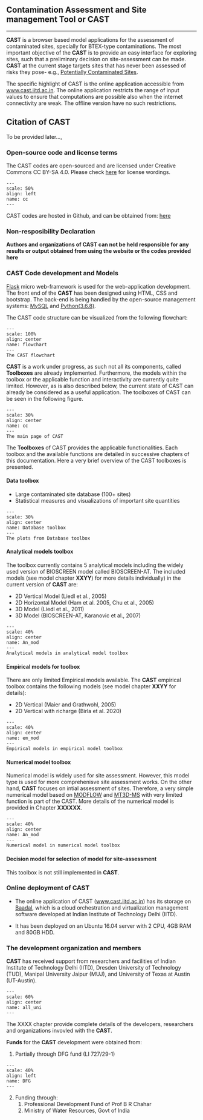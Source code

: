## **C**ontamination **A**ssessment and **S**ite management **T**ool or **CAST** ##
------------------------

**CAST** is a browser based model applications for the assessment of contaminated sites, specially for BTEX-type contaminations. The most important objective of the **CAST** is to provide an easy interface for exploring sites, such that a preliminary decision on site-assessment can be made. **CAST** at the current stage targets sites that has never been assessed of risks they pose- e.g., [Potentially Contaminated Sites](https://www.eea.europa.eu/data-and-maps/indicators/progress-in-management-of-contaminated-sites-3/assessment).   

The specific highlight of CAST is the online application accessible from www.cast.iitd.ac.in. The online application restricts the range of input values to ensure that computations are possible also when the internet connectivity are weak. The offline version have no such restrictions. 

## Citation of CAST ##
To be provided later...,

### Open-source code and license terms ###

The CAST codes are open-sourced and are licensed under Creative Commons CC BY-SA 4.0. Please check [here](https://creativecommons.org/licenses/by-sa/4.0/) for license wordings.  

```{figure} images/intro_images/cc.png
---
scale: 50%
align: left
name: cc
---
```

CAST codes are hosted in Github, and can be obtained from: [here](https://github.com/CAST-IIT/CAST)


### Non-resposibility Declaration ###


**Authors and organizations of CAST can not be held responsible for any results or output obtained from using the website or the codes provided here**

### CAST Code development and Models ###

[Flask](https://palletsprojects.com/p/flask/) micro web-framework is used for the web-application development. The front end of the **CAST** has been designed using HTML, CSS and bootstrap. The back-end is being handled by the open-source management systems: [MySQL](https://www.mysql.com/) and [Python(3.6.8)](https://www.python.org/downloads/release/python-368/). 

The CAST code structure can be visualized from the following flowchart:

```{figure} images/intro_images/Overview_CAST.png
---
scale: 100%
align: center
name: flowchart
---
The CAST flowchart
```

**CAST** is a work under progress, as such not all its components, called **Toolboxes** are already implemented. Furthermore, the models within the toolbox or the applicable function and interactivity are currently quite limited. However, as is also described below, the current state of CAST can already be considered as a useful application. The toolboxes of CAST can be seen in the following figure.


```{figure} images/intro_images/MainPage.png
---
scale: 30%
align: center
name: cc
---
The main page of CAST
```

The **Toolboxes** of CAST provides the applicable functionalities. Each toolbox and the available functions are detailed in successive chapters of this documentation. Here a very brief overview of the CAST toolboxes is presented.


#### Data toolbox ####

+ Large contaminated site database (100+ sites)
+ Statistical measures and visualizations of important site quantities

```{figure} images/intro_images/AllPlotsDb.png
---
scale: 30%
align: center
name: Database toolbox
---
The plots from Database toolbox
```

#### Analytical models toolbox ####

The toolbox currently contains 5 analytical models including the widely used version of BIOSCREEN model called BIOSCREEN-AT. The included models (see model chapter **XXYY**) for more details individually) in the current version of **CAST** are:

+ 2D Vertical Model (Liedl et al., 2005)
+ 2D Horizontal Model (Ham et al. 2005, Chu et al., 2005)
+ 3D Model (Liedl et al., 2011)
+ 3D Model (BIOSCREEN-AT, Karanovic et al., 2007)


```{figure} images/intro_images/AnalyticalModels.png
---
scale: 40%
align: center
name: An_mod
---
Analytical models in analytical model toolbox
```

#### Empirical models for toolbox ####

There are only limited Empirical models available. The **CAST** empirical toolbox contains the following models (see model chapter **XXYY** for details): 

+ 2D Vertical (Maier and Grathwohl, 2005)
+ 2D Vertical with richarge (Birla et al. 2020)

```{figure} images/intro_images/em_model.png
---
scale: 40%
align: center
name: em_mod
---
Empirical models in empirical model toolbox
```

#### Numerical model toolbox ####

Numerical model is widely used for site assessment. However, this model type is used for more comprehenisve site assessment works. On the other hand, **CAST** focuses on intial assessment of sites. Therefore, a very simple numerical model based on  [MODFLOW](http://tiny.cc/kon6jz) and [MT3D-MS](http://tiny.cc/6pn6jz) with very limited function is part of the CAST. More details of the numerical model is provided in Chapter **XXXXXX**.

```{figure} images/intro_images/NumericalModel.png
---
scale: 40%
align: center
name: An_mod
---
Numerical model in numerical model toolbox
```

#### Decision model for selection of model for site-assessment ####

This toolbox is not still implemented in **CAST**.

### Online deployment of CAST ####

* The online application of CAST (www.cast.iitd.ac.in) has its storage on <a href="https://baadal.iitd.ac.in/baadal">Baadal</a>, which is a cloud orchestration and virtualization management software developed at Indian Institute of Technology Delhi (IITD).

* It has been deployed on an Ubuntu 16.04 server with 2 CPU, 4GB RAM and 80GB HDD. 


### The development organization and members ###

**CAST** has received support from researchers and facilities of Indian Institute of Technology Delhi (IITD), Dresden University of Technology (TUD), Manipal University Jaipur (MUJ), and University of Texas at Austin (UT-Austin). 

```{figure} images/intro_images/alluni.png
---
scale: 60%
align: center
name: all_uni
---

```

The XXXX chapter provide complete details of the developers, researchers and organizations invovled with the **CAST**.

**Funds** for the **CAST** development were obtained from:

1. Partially through DFG fund (LI 727/29-1)   

```{figure} images/intro_images/DFG.png
---
scale: 40%
align: left
name: DFG
---

```

2. Funding through:</br>
     1. Professional Development Fund of Prof B R Chahar</br>
     2. Ministry of Water Resources, Govt of India



